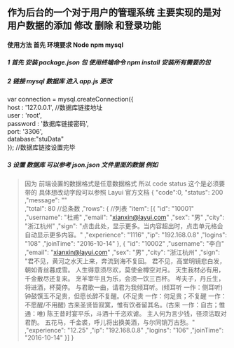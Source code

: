    ## 作为后台的一个对于用户的管理系统 主要实现的是对用户数据的添加 修改  删除  和登录功能
   #### 使用方法 首先 环境要求 Node  npm  mysql
   ##### 1 首先 安装 package.json 包 使用终端命令 npm install 安装所有需要的包
   ##### 2 链接 mysql 数据库  进入 app.js 更改 
   
  var connection = mysql.createConnection({     
  host     : '127.0.0.1',   //数据库链接地址    
  user     : 'root',              
  password : '数据库链接密码',       
  port: '3306',    
  database:"stuData"               
      });
  //数据库链接设置完毕
  ##### 3 设置 数据库 可以参考 json.json 文件里面的数据  例如 
   > 因为 前端设置的数据格式是任意数据格式 所以 code  status 这个是必须要带的  具体想改动字段可以参照 Layui 官方文档
    { "code":0,
    "status": 200
    ,"message": ""  
    ,"total": 80  //总条数
    ,"rows": {  //列表
      "item": [{
        "id": "10001"
        ,"username": "杜甫"
        ,"email": "xianxin@layui.com"
        ,"sex": "男"
        ,"city": "浙江杭州"
        ,"sign": "点击此处，显示更多。当内容超出时，点击单元格会自动显示更多内容。"
        ,"experience": "1116"
        ,"ip": "192.168.0.8"
        ,"logins": "108"
        ,"joinTime": "2016-10-14"
      }, {
        "id": "10002"
        ,"username": "李白"
        ,"email": "xianxin@layui.com"
        ,"sex": "男"
        ,"city": "浙江杭州"
        ,"sign": "君不见，黄河之水天上来，奔流到海不复回。 君不见，高堂明镜悲白发，朝如青丝暮成雪。 人生得意须尽欢，莫使金樽空对月。 天生我材必有用，千金散尽还复来。 烹羊宰牛且为乐，会须一饮三百杯。 岑夫子，丹丘生，将进酒，杯莫停。 与君歌一曲，请君为我倾耳听。(倾耳听 一作：侧耳听) 钟鼓馔玉不足贵，但愿长醉不复醒。(不足贵 一作：何足贵；不复醒 一作：不愿醒/不用醒) 古来圣贤皆寂寞，惟有饮者留其名。(古来 一作：自古；惟 通：唯) 陈王昔时宴平乐，斗酒十千恣欢谑。 主人何为言少钱，径须沽取对君酌。 五花马，千金裘，呼儿将出换美酒，与尔同销万古愁。"
        ,"experience": "12.25"
        ,"ip": "192.168.0.8"
        ,"logins": "106"
        ,"joinTime": "2016-10-14"
      }]
      }

